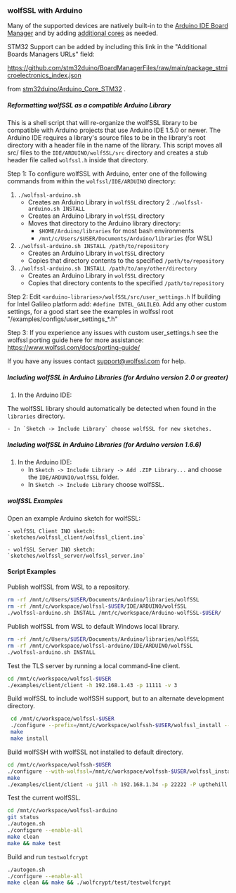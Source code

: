 ### wolfSSL with Arduino

Many of the supported devices are natively built-in to the [Arduino IDE Board Manager](https://docs.arduino.cc/software/ide-v2/tutorials/ide-v2-board-manager/)
and by adding [additional cores](https://docs.arduino.cc/learn/starting-guide/cores/) as needed.

STM32 Support can be added by including this link in the "Additional Boards Managers URLs" field:

https://github.com/stm32duino/BoardManagerFiles/raw/main/package_stmicroelectronics_index.json

from [stm32duino/Arduino_Core_STM32](https://github.com/stm32duino/Arduino_Core_STM32?tab=readme-ov-file#getting-started)   .



##### Reformatting wolfSSL as a compatible Arduino Library
This is a shell script that will re-organize the wolfSSL library to be 
compatible with Arduino projects that use Arduino IDE 1.5.0 or newer. 
The Arduino IDE requires a library's source files to be in the library's root 
directory with a header file in the name of the library. This script moves all 
src/ files to the `IDE/ARDUINO/wolfSSL/src` directory and creates a stub header
file called `wolfssl.h` inside that directory.

Step 1: To configure wolfSSL with Arduino, enter one of the following commands
from within the `wolfssl/IDE/ARDUINO` directory:

1. `./wolfssl-arduino.sh`
    - Creates an Arduino Library in `wolfSSL` directory
2 `./wolfssl-arduino.sh INSTALL`
     - Creates an Arduino Library in `wolfSSL` directory
     - Moves that directory to the Arduino library directory:
       - `$HOME/Arduino/libraries` for most bash environments
       - `/mnt/c/Users/$USER/Documents/Arduino/libraries` (for WSL)
3. `./wolfssl-arduino.sh INSTALL /path/to/repository`
     - Creates an Arduino Library in `wolfSSL` directory
     - Copies that directory contents to the specified `/path/to/repository`
4. `./wolfssl-arduino.sh INSTALL /path/to/any/other/directory`
     - Creates an Arduino Library in `wolfSSL` directory
     - Copies that directory contents to the specified `/path/to/repository`

Step 2: Edit `<arduino-libraries>/wolfSSL/src/user_settings.h`
If building for Intel Galileo platform add: `#define INTEL_GALILEO`.
Add any other custom settings, for a good start see the examples in wolfssl root
"/examples/configs/user_settings_*.h"

Step 3: If you experience any issues with custom user_settings.h see the wolfssl
porting guide here for more assistance: https://www.wolfssl.com/docs/porting-guide/

If you have any issues contact support@wolfssl.com for help.

##### Including wolfSSL in Arduino Libraries (for Arduino version 2.0 or greater)

1. In the Arduino IDE:

The wolfSSL library should automatically be detected when found in the `libraries`
directory.

    - In `Sketch -> Include Library` choose wolfSSL for new sketches.


##### Including wolfSSL in Arduino Libraries (for Arduino version 1.6.6)

1. In the Arduino IDE:
    - In `Sketch -> Include Library -> Add .ZIP Library...` and choose the
        `IDE/ARDUNIO/wolfSSL` folder.
    - In `Sketch -> Include Library` choose wolfSSL.

##### wolfSSL Examples

Open an example Arduino sketch for wolfSSL:

    - wolfSSL Client INO sketch: `sketches/wolfssl_client/wolfssl_client.ino`

    - wolfSSL Server INO sketch: `sketches/wolfssl_server/wolfssl_server.ino`

#### Script Examples

Publish wolfSSL from WSL to a repository.

```bash
rm -rf /mnt/c/Users/$USER/Documents/Arduino/libraries/wolfSSL
rm -rf /mnt/c/workspace/wolfssl-$USER/IDE/ARDUINO/wolfSSL
./wolfssl-arduino.sh INSTALL /mnt/c/workspace/Arduino-wolfSSL-$USER/
```

Publish wolfSSL from WSL to default Windows local library.

```bash
rm -rf /mnt/c/Users/$USER/Documents/Arduino/libraries/wolfSSL
rm -rf /mnt/c/workspace/wolfssl-arduino/IDE/ARDUINO/wolfSSL
./wolfssl-arduino.sh INSTALL
```

Test the TLS server by running a local command-line client.

```bash
cd /mnt/c/workspace/wolfssl-$USER
./examples/client/client -h 192.168.1.43 -p 11111 -v 3
```

Build wolfSSL to include wolfSSH support, but to an alternate development directory.

```bash
 cd /mnt/c/workspace/wolfssl-$USER
 ./configure --prefix=/mnt/c/workspace/wolfssh-$USER/wolfssl_install --enable-ssh
 make
 make install

```

Build wolfSSH with wolfSSL not installed to default directory.

```bash
cd /mnt/c/workspace/wolfssh-$USER
./configure --with-wolfssl=/mnt/c/workspace/wolfssh-$USER/wolfssl_install
make
./examples/client/client -u jill -h 192.168.1.34 -p 22222 -P upthehill
```

Test the current wolfSSL.

```bash
cd /mnt/c/workspace/wolfssl-arduino
git status
./autogen.sh
./configure --enable-all
make clean
make && make test
```

Build and run `testwolfcrypt`

```bash
./autogen.sh
./configure --enable-all
make clean && make && ./wolfcrypt/test/testwolfcrypt
```
